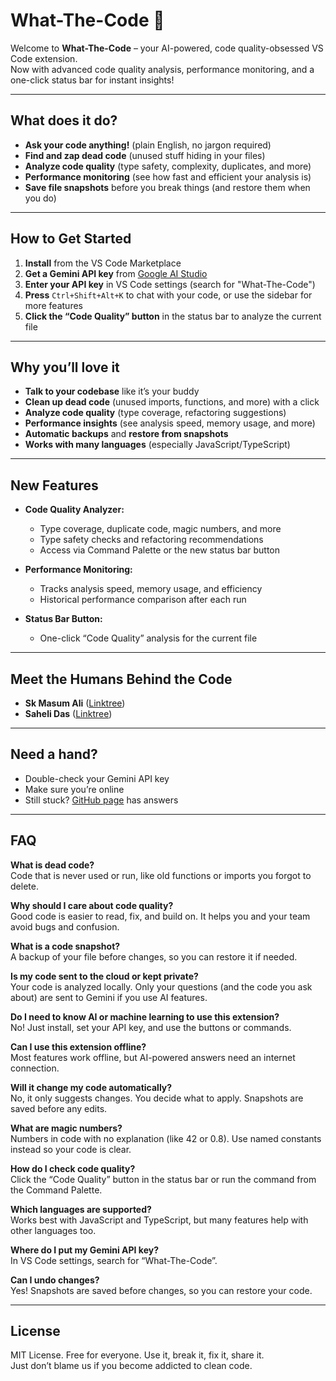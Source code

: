 # What-The-Code 🚀

Welcome to **What-The-Code** – your AI-powered, code quality-obsessed VS Code extension.  
Now with advanced code quality analysis, performance monitoring, and a one-click status bar for instant insights!

---

## What does it do?

- **Ask your code anything!** (plain English, no jargon required)
- **Find and zap dead code** (unused stuff hiding in your files)
- **Analyze code quality** (type safety, complexity, duplicates, and more)
- **Performance monitoring** (see how fast and efficient your analysis is)
- **Save file snapshots** before you break things (and restore them when you do)

---

## How to Get Started

1. **Install** from the VS Code Marketplace
2. **Get a Gemini API key** from [Google AI Studio](https://aistudio.google.com/app/apikey)
3. **Enter your API key** in VS Code settings (search for "What-The-Code")
4. **Press** `Ctrl+Shift+Alt+K` to chat with your code, or use the sidebar for more features
5. **Click the “Code Quality” button** in the status bar to analyze the current file

---

## Why you’ll love it

- **Talk to your codebase** like it’s your buddy
- **Clean up dead code** (unused imports, functions, and more) with a click
- **Analyze code quality** (type coverage, refactoring suggestions)
- **Performance insights** (see analysis speed, memory usage, and more)
- **Automatic backups** and **restore from snapshots**
- **Works with many languages** (especially JavaScript/TypeScript)

---

## New Features

- **Code Quality Analyzer:**

  - Type coverage, duplicate code, magic numbers, and more
  - Type safety checks and refactoring recommendations
  - Access via Command Palette or the new status bar button

- **Performance Monitoring:**

  - Tracks analysis speed, memory usage, and efficiency
  - Historical performance comparison after each run

- **Status Bar Button:**
  - One-click “Code Quality” analysis for the current file

---

## Meet the Humans Behind the Code

- **Sk Masum Ali** ([Linktree](https://linktr.ee/masumhere))
- **Saheli Das** ([Linktree](https://linktr.ee/saheli56))

---

## Need a hand?

- Double-check your Gemini API key
- Make sure you’re online
- Still stuck? [GitHub page](https://github.com/insaneodyssey26/what-the-code) has answers

---

## FAQ

**What is dead code?**  
Code that is never used or run, like old functions or imports you forgot to delete.

**Why should I care about code quality?**  
Good code is easier to read, fix, and build on. It helps you and your team avoid bugs and confusion.

**What is a code snapshot?**  
A backup of your file before changes, so you can restore it if needed.

**Is my code sent to the cloud or kept private?**  
Your code is analyzed locally. Only your questions (and the code you ask about) are sent to Gemini if you use AI features.

**Do I need to know AI or machine learning to use this extension?**  
No! Just install, set your API key, and use the buttons or commands.

**Can I use this extension offline?**  
Most features work offline, but AI-powered answers need an internet connection.

**Will it change my code automatically?**  
No, it only suggests changes. You decide what to apply. Snapshots are saved before any edits.

**What are magic numbers?**  
Numbers in code with no explanation (like 42 or 0.8). Use named constants instead so your code is clear.

**How do I check code quality?**  
Click the “Code Quality” button in the status bar or run the command from the Command Palette.

**Which languages are supported?**  
Works best with JavaScript and TypeScript, but many features help with other languages too.

**Where do I put my Gemini API key?**  
In VS Code settings, search for “What-The-Code”.

**Can I undo changes?**  
Yes! Snapshots are saved before changes, so you can restore your code.

---

## License

MIT License. Free for everyone. Use it, break it, fix it, share it.  
Just don’t blame us if you become addicted to clean code.
